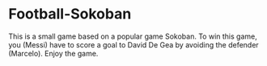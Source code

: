 # Football-Sokoban
This is a small game based on a popular game Sokoban. To win this game, you (Messi) have to score a goal to David De Gea by avoiding the defender (Marcelo). Enjoy the game.
